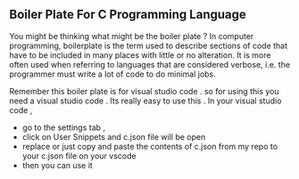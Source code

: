 ## Boiler Plate For C Programming Language 
You might be thinking what might be the boiler plate ? 
In computer programming, boilerplate is the term used to describe sections of code that have to be included in many places with little or no alteration. It is more often used when referring to languages that are considered verbose, i.e. the programmer must write a lot of code to do minimal jobs.

Remember this boiler plate is for visual studio code . 
so for using this you need a visual studio code . 
Its really easy to use this . 
In your visual studio code , 
* go to the settings tab , 
* click on User Snippets and c.json file will be open 
* replace or just copy and paste the contents of c.json from my repo to your c.json file on your vscode 
* then you can use it 
